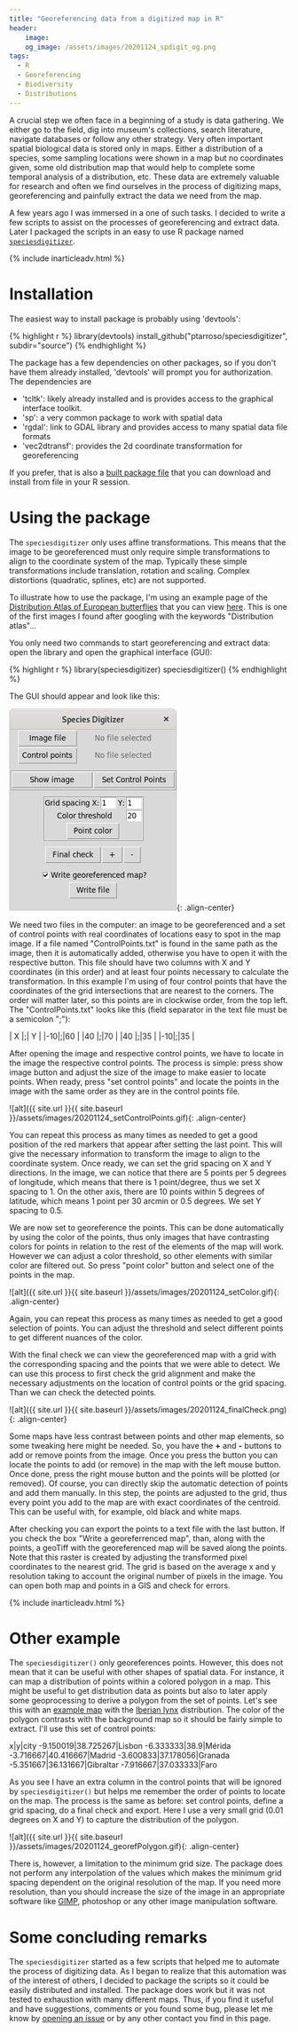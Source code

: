 ```yaml
---
title: "Georeferencing data from a digitized map in R"
header:
    image:
    og_image: /assets/images/20201124_spdigit_og.png
tags:
  - R
  - Georeferencing
  - Biodiversity
  - Distributions
---
```


A crucial step we often face in a beginning of a study is data gathering. We either go to the field, dig into museum's collections, search literature, navigate databases or follow any other strategy. Very often important spatial biological data is stored only in maps. Either a distribution of a species, some sampling locations were shown in a map but no coordinates given, some old distribution map that would help to complete some temporal analysis of a distribution, etc. These data are extremely valuable for
research and often we find ourselves in the process of digitizing maps, georeferencing and painfully extract the data we need from the map.

A few years ago I was immersed in a one of such tasks. I decided to write a few scripts to assist on the processes of georeferencing and extract data. Later I packaged the scripts in an easy to use R package named [`speciesdigitizer`](https://github.com/ptarroso/speciesdigitizer).

{% include inarticleadv.html %}

# Installation

The easiest way to install package is probably using 'devtools':

{% highlight r %}
library(devtools)
install_github("ptarroso/speciesdigitizer", subdir="source")
{% endhighlight %}

The package has a few dependencies on other packages, so if you don't have them already installed, 'devtools' will prompt you for authorization. The dependencies are

- 'tcltk': likely already installed and is provides access to the graphical interface toolkit.
- 'sp': a very common package to work with spatial data
- 'rgdal': link to GDAL library and provides access to many spatial data file formats
- 'vec2dtransf': provides the 2d coordinate transformation for georeferencing

If you prefer, that is also a [built package file](https://github.com/ptarroso/speciesdigitizer/raw/master/speciesdigitizer_1.2.tar.gz) that you can download and install from file in your R session.

# Using the package

The `speciesdigitizer` only uses affine transformations. This means that the image to be georeferenced must only require simple transformations to align to the coordinate system of the map. Typically these simple transformations include translation, rotation and scaling. Complex distortions (quadratic, splines, etc) are not supported.

To illustrate how to use the package, I'm using an example page of the [Distribution Atlas of European butterflies](https://www.nhbs.com/distribution-atlas-of-european-butterflies-and-skippers-book) that you can view [here](https://mediacdn.nhbs.com/jackets/jackets_resizer_xlarge/22/225032_3.jpg). This is one of the first images I found after googling with the keywords "Distribution atlas"...

You only need two commands to start georeferencing and extract data: open the library and open the graphical interface (GUI):

{% highlight r %}
library(speciesdigitizer)
speciesdigitizer()
{% endhighlight %}


The GUI should appear and look like this:

![alt](https://raw.githubusercontent.com/ptarroso/speciesdigitizer/master/images/gui.png){: .align-center}

We need two files in the computer: an image to be georeferenced and a set of control points with real coordinates of locations easy to spot in the map image. If a file named "ControlPoints.txt" is found in the same path as the image, then it is automatically added, otherwise you have to open it with the respective button. This file should have two columns with X and Y coordinates (in this order) and at least four points necessary to calculate the transformation. In this example I'm using of four control points that have the coordinates of the grid intersections that are nearest to the corners. The order will matter later, so this points are in clockwise order, from the top left. The "ControlPoints.txt" looks like this (field separator in the text file must be a semicolon ";"):

| X |;| Y |
|-10|;|60 |
|40 |;|70 |
|40 |;|35 |
|-10|;|35 |

After opening the image and respective control points, we have to locate in the image the respective control points. The process is simple: press show image button and adjust the size of the image to make easier to locate points. When ready, press "set control points" and locate the points in the image with the same order as they are in the control points file.

![alt]({{ site.url }}{{ site.baseurl }}/assets/images/20201124_setControlPoints.gif){: .align-center}

You can repeat this process as many times as needed to get a good position of the red markers that appear after setting the last point. This will give the necessary information to transform the image to align to the coordinate system. Once ready, we can set the grid spacing on X and Y directions. In the image, we can notice that there are 5 points per 5 degrees of longitude, which means that there is 1 point/degree, thus we set X spacing to 1. On the other axis, there are 10 points within 5 degrees of latitude, which means 1 point per 30 arcmin or 0.5 degrees. We set Y spacing to 0.5.

We are now set to georeference the points. This can be done automatically by using the color of the points, thus only images that have contrasting colors for points in relation to the rest of the elements of the map will work. However we can adjust a color threshold, so other elements with similar color are filtered out. So press "point color" button and select one of the points in the map.

![alt]({{ site.url }}{{ site.baseurl }}/assets/images/20201124_setColor.gif){: .align-center}

Again, you can repeat this process as many times as needed to get a good selection of points. You can adjust the threshold and select different points to get different nuances of the color.


With the final check we can view the georeferenced map with a grid with the corresponding spacing and the points that we were able to detect. We can use this process to first check the grid alignment and make the necessary adjustments on the location of control points or the grid spacing. Than we can check the detected points.

![alt]({{ site.url }}{{ site.baseurl }}/assets/images/20201124_finalCheck.png){: .align-center}

Some maps have less contrast between points and other map elements, so some tweaking here might be needed. So, you have the **+** and **-** buttons to add or remove points from the image. Once you press the button you can locate the points to add (or remove) in the map with the left mouse button. Once done, press the right mouse button and the points will be plotted (or removed). Of course, you can directly skip the automatic detection of points and add them manually. In this step, the points are adjusted to the grid, thus every point you add to the map are with exact coordinates of the centroid. This can be useful with, for example, old black and white maps.


After checking you can export the points to a text file with the last button. If you check the box "Write a georeferrenced map", than, along with the points, a geoTiff with the georeferenced map will be saved along the points. Note that this raster is created by adjusting the transformed pixel coordinates to the nearest grid. The grid is based on the average x and y resolution taking to account the original number of pixels in the image. You can open both map and points in a GIS and check for errors.

{% include inarticleadv.html %}

# Other example

The `speciesdigitizer()` only georeferences points. However, this does not mean that it can be useful with other shapes of spatial data. For instance, it can map a distribution of points within a colored polygon in a map. This might be useful to get distribution data as points but also to later apply some geoprocessing to derive a polygon from the set of points. Let's see this with an [example map](https://upload.wikimedia.org/wikipedia/commons/2/2d/IberianLynx_distribution2015.jpg) with the [Iberian lynx](https://en.wikipedia.org/wiki/Iberian_lynx) distribution. The color of the polygon contrasts with the background map so it should be fairly simple to extract. I'll use this set of control points:

x|y|city
-9.150019|38.725267|Lisbon
-6.333333|38.9|Mérida
-3.716667|40.416667|Madrid
-3.600833|37.178056|Granada
-5.351667|36.131667|Gibraltar
-7.916667|37.033333|Faro

As you see I have an extra column in the control points that will be ignored by `speciesdigitizer()` but helps me remember the order of points to locate on the map. The process is the same as before: set control points, define a grid spacing, do a final check and export. Here I use a very small grid (0.01 degrees on X and Y) to capture the distribution of the polygon.

![alt]({{ site.url }}{{ site.baseurl }}/assets/images/20201124_georefPolygon.gif){: .align-center}

There is, however, a limitation to the minimum grid size. The package does not perform any interpolation of the values which makes the minimum grid spacing dependent on the original resolution of the map. If you need more resolution, than you should increase the size of the image in an appropriate software like [GIMP](https://www.gimp.org/), photoshop or any other image manipulation software.

# Some concluding remarks

The `speciesdigitizer` started as a few scripts that helped me to automate the process of digitizing data. As I began to realize that this automation was of the interest of others, I decided to package the scripts so it could be easily distributed and installed. The package does work but it was not tested to exhaustion with many different maps. Thus, if you find it useful and have suggestions, comments or you found some bug, please let me know by [opening an issue](https://github.com/ptarroso/speciesdigitizer/issues) or by any other contact you find in this page.
